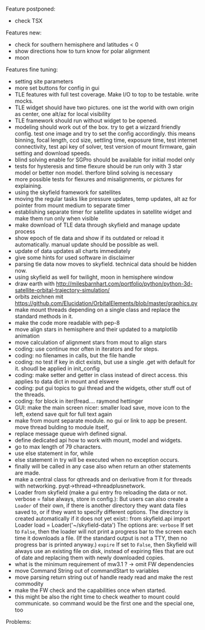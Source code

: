 Feature postponed:
- check TSX

Features new:
- check for southern hemisphere and latitudes < 0
- show directions how to turn know for polar alignment
- moon

Features fine tuning:
- setting site parameters
- more set buttons for config in gui
- TLE features with full test coverage. Make I/O to top to be testable. write mocks.
- TLE widget should have two pictures. one ist the world with own origin as center, one alt/az for local visibility
- TLE framework should run without widget to be opened.
- modeling should work out of the box. try to get a wizzard friendly config. test one image and try to set the config
  accordingly. this means binning, focal length, ccd size, settling time, exposure time, test internet connectivity, test 
  api key of solver, test version of mount firmware, gain setting and download speeds.
- blind solving enable for SGPro should be available for initial model only
- tests for hysteresis and time flexure should be run only with 3 star model or better non model. therfore blind solving 
  is necessary
- more possible tests for flexures and misalignments, or pictures for explaining.
- using the skyfield framework for satellites 
- moving the regular tasks like pressure updates, temp updates, alt az for pointer from mount medium to separate timer
- establishing separate timer for satellite updates in satellite widget and make them run only when visible
- make download of TLE data through skyfield and manage update process
- show epoch of tle data and show if its outdated or reload it automatically. manual update should be possible as well.
- update of data updates all charts immediately
- give some hints for used software in disclaimer 
- parsing tle data now moves to skyfield. technical data should be hidden now.
- using skyfield as well for twilight, moon in hemisphere window
- draw earth with http://milesbarnhart.com/portfolio/python/python-3d-satellite-orbital-trajectory-simulation/
- orbits zeichnen mit https://github.com/Elucidation/OrbitalElements/blob/master/graphics.py
- make mount threads depending on a single class and replace the standard methods in it.
- make the code more readable with pep-8
- move align stars in hemisphere and their updated to a matplotlib animation
- move calculation of alignment stars from mout to align stars
- coding: use continue mor often in iterators and for steps.
- coding: no filenames in calls, but the file handle
- coding: no test if key in dict exists, but use a single .get with default for it. shoudl be applied in init_config
- coding: make setter and getter in class instead of direct access. this applies to data dict in mount and elswere
- coding: put gui topics to gui thread and the widgets, other stuff out of the threads.
- coding: for block in iter(fread.... raymond hettinger
- GUI: make the main screen nicer: smaller load save, move icon to the left, extend save quit for full text again
- make from mount separate module. no gui or link to app be present. move thread bulding to module itself, 
- replace message queue wirh defined signal.
- define dedicated api how to work with mount, model and widgets.
- go to max length of 79 characters.
- use else statement in for, while
- else statement in try will be executed when no exception occurs.
- finally will be called in any case also when return an other statements are made.
- make a central class for qthreads and on derivative from it for threads with networking. pyqt->thread->threadplusnetwork.
- Loader from skyfield (make a gui entry fro reloading the data or not. verbose = false always, store in config.):
    But users can also create a `Loader` of their own, if there is
    another directory they want data files saved to, or if they want to
    specify different options.  The directory is created automatically
    if it does not yet exist::
        from skyfield.api import Loader
        load = Loader('~/skyfield-data')
    The options are:
    ``verbose``
      If set to ``False``, then the loader will not print a progress bar
      to the screen each time it downloads a file.  (If the standard
      output is not a TTY, then no progress bar is printed anyway.)
    ``expire``
      If set to ``False``, then Skyfield will always use an existing
      file on disk, instead of expiring files that are out of date and
      replacing them with newly downloaded copies.
- what is the minimum requirement of mw3.1 ? -> omit FW dependencies
- move Command String out of commandStart to variables
- move parsing return string out of handle ready read and make the rest commodity
- make the FW check and the capabilities once when started. 
- this might be also the right time to check weather to mount could communicate. so command would be the first one 
   and the special one, too 

Problems:


